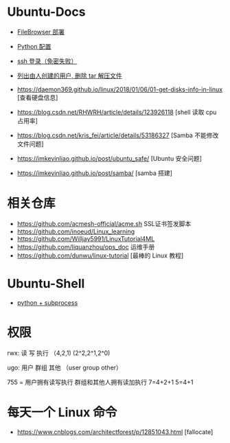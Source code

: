 # Ubuntu-Docs
- [FileBrowser 部署](./markdown/filebrowser.md)
- [Python 配置](./markdown/python.md)
- [ssh 登录（免密失败）](./markdown/ssh.md)
- [列出由人创建的用户, 删除 tar 解压文件](./markdown/tips.md)

- <https://daemon369.github.io/linux/2018/01/06/01-get-disks-info-in-linux> [查看硬盘信息]
- <https://blog.csdn.net/RHWRH/article/details/123926118> [shell 读取 cpu 占用率]
- <https://blog.csdn.net/kris_fei/article/details/53186327> [Samba 不能修改文件问题]
- <https://imkevinliao.github.io/post/ubuntu_safe/> [Ubuntu 安全问题]
- <https://imkevinliao.github.io/post/samba/> [samba 搭建]

# 相关仓库
- <https://github.com/acmesh-official/acme.sh> SSL证书签发脚本
- <https://github.com/inoeud/Linux_learning>
- <https://github.com/Willjay5991/LinuxTutorial4ML>
- <https://github.com/liquanzhou/ops_doc> 运维手册
- <https://github.com/dunwu/linux-tutorial> [最棒的 Linux 教程]

# Ubuntu-Shell
- [python + subprocess](./shell/shell.py)
# 权限
rwx: 读 写 执行 （4,2,1) (2^2,2^1,2^0)

ugo: 用户 群组 其他 （user group other）

755 = 用户拥有读写执行 群组和其他人拥有读加执行 7=4+2+1 5=4+1
# 每天一个 Linux 命令
- <https://www.cnblogs.com/architectforest/p/12851043.html> [fallocate]
